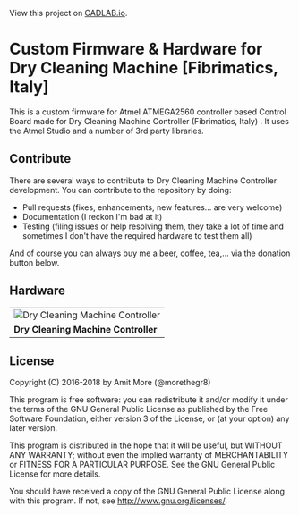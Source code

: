 View this project on [CADLAB.io](https://cadlab.io/project/1510). 

# Custom Firmware & Hardware for Dry Cleaning Machine [Fibrimatics, Italy]

This is a custom firmware for Atmel ATMEGA2560 controller based Control Board made for Dry Cleaning Machine Controller (Fibrimatics, Italy) . It uses the Atmel Studio and a number of 3rd party libraries.

## Contribute

There are several ways to contribute to Dry Cleaning Machine Controller development. You can contribute to the repository by doing:

* Pull requests (fixes, enhancements, new features... are very welcome)
* Documentation (I reckon I'm bad at it)
* Testing (filing issues or help resolving them, they take a lot of time and sometimes I don't have the required hardware to test them all)

And of course you can always buy me a beer, coffee, tea,... via the donation button below.


## Hardware

||
|---|
|![Dry Cleaning Machine Controller](hardware/images/Photo.jpg)||
|**Dry Cleaning Machine Controller**||

## License

Copyright (C) 2016-2018 by Amit More (@morethegr8)

This program is free software: you can redistribute it and/or modify it under the terms of the GNU General Public License as published by the Free Software Foundation, either version 3 of the License, or (at your option) any later version.

This program is distributed in the hope that it will be useful, but WITHOUT ANY WARRANTY; without even the implied warranty of MERCHANTABILITY or FITNESS FOR A PARTICULAR PURPOSE. See the GNU General Public License for more details.

You should have received a copy of the GNU General Public License along with this program. If not, see http://www.gnu.org/licenses/.
